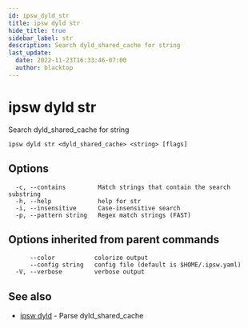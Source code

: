```yaml
---
id: ipsw_dyld_str
title: ipsw dyld str
hide_title: true
sidebar_label: str
description: Search dyld_shared_cache for string
last_update:
  date: 2022-11-23T16:33:46-07:00
  author: blacktop
---
```

# ipsw dyld str

Search dyld_shared_cache for string

```
ipsw dyld str <dyld_shared_cache> <string> [flags]
```

## Options

```
  -c, --contains         Match strings that contain the search substring
  -h, --help             help for str
  -i, --insensitive      Case-insensitive search
  -p, --pattern string   Regex match strings (FAST)
```

## Options inherited from parent commands

```
      --color           colorize output
      --config string   config file (default is $HOME/.ipsw.yaml)
  -V, --verbose         verbose output
```

## See also

* [ipsw dyld](/docs/cli/dyld/ipsw_dyld)	 - Parse dyld_shared_cache

